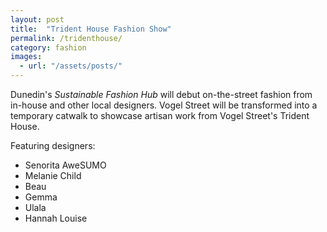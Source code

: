 ```yaml
---
layout: post
title:  "Trident House Fashion Show"
permalink: /tridenthouse/
category: fashion
images: 
  - url: "/assets/posts/"
---
```


Dunedin's _Sustainable Fashion Hub_ will debut on-the-street fashion from in-house and other local designers. Vogel Street will be transformed into a temporary catwalk to showcase artisan work from Vogel Street's Trident House. 

Featuring designers: 

- Senorita AweSUMO
- Melanie Child
- Beau
- Gemma
- Ulala
- Hannah Louise